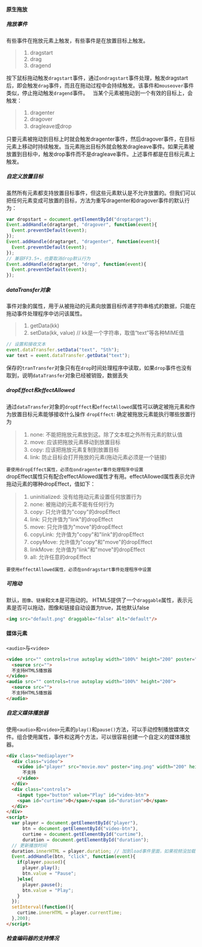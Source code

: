 #### 原生拖放
##### 拖放事件
有些事件在拖放元素上触发，有些事件是在放置目标上触发。
> 1. dragstart
> 2. drag
> 3. dragend

按下鼠标拖动触发`dragstart`事件，通过`ondragstart`事件处理，触发dragstart后，即会触发`drag`事件，而且在拖动过程中会持续触发。该事件和`mouseover`事件类似，停止拖动触发`dragend`事件。  
当某个元素被拖动到一个有效的目标上，会触发：
> 1. dragenter
> 2. dragover
> 3. dragleave或drop

只要元素被拖动到目标上时就会触发dragenter事件，然后dragover事件，在目标元素上移动时持续触发。当元素拖出目标外就会触发dragleave事件。如果元素被放置到目标中，触发drop事件而不是dragleave事件。上述事件都是在目标元素上触发。
##### 自定义放置目标
虽然所有元素都支持放置目标事件，但这些元素默认是不允许放置的。但我们可以把任何元素变成可放置的目标，方法为重写dragenter和dragover事件的默认行为：
```javascript
var dropstart = document.getElementById("droptarget");
Event.addHandle(dragtarget, "dragover", function(event){
  Event.preventDefault(event);
});
Event.addHandle(dragtarget, "dragenter", function(event){
  Event.preventDefault(event);
});
// 兼容FF3.5+，也要取消drop默认行为
Event.addHandle(dragtarget, "drop", function(event){
  Event.preventDefault(event);
});
```
##### dataTransfer对象
事件对象的属性，用于从被拖动的元素向放置目标传递字符串格式的数据，只能在拖动事件处理程序中访问该属性。
>1. getData(kk)
> 2. setData(kk, value) // kk是一个字符串，取值“text”等各种MIME值

```javascript
// 设置和接收文本
event.dataTransfer.setData("text", "Sth");
var text = event.dataTransfer.getData("text");
```
保存的`tranTransfer`对象只有在`drop`时间处理程序中读取，如果`drop`事件也没有取到，说明`dataTransfer`对象已经被销毁，数据丢失
##### dropEffect和effectAllowed
通过`dataTransfer`对象的`dropEffect`和`effectAllowed`属性可以确定被拖元素和作为放置目标元素能够接收什么操作
`dropEffect`: 确定被拖放元素能执行哪些放置行为
> 1. none: 不能把拖放元素放到这。除了文本框之外所有元素的默认值
> 2. move: 应该把拖放元素移动到放置目标
> 3. copy: 应该把拖放元素复制到放置目标
> 4. link: 防止目标会打开拖放的元素(拖动元素必须是一个链接)

`要使用dropEffect属性，必须在ondragenter事件处理程序中设置`  
dropEffect属性只有配合effectAllowed属性才有用。effectAllowed属性表示允许拖动元素的哪种dropEffect，值如下：
> 1. uninitialized: 没有给拖动元素设置任何放置行为
> 2. none: 被拖动的元素不能有任何行为
> 3. copy: 只允许值为"copy"的dropEffect
> 4. link: 只允许值为"link"的dropEffect
> 5. move: 只允许值为"move"的dropEffect
> 6. copyLink: 允许值为"copy"和"link"的dropEffect
> 7. copyMove: 允许值为"copy"和"move"的dropEffect
> 8. linkMove: 允许值为"link"和"move"的dropEffect
> 9. all: 允许任意的dropEffect

`要使用effectAllowed属性，必须在ondragstart事件处理程序中设置`
##### 可拖动
默认，`图像`、`链接`和`文本`是可拖动的。
HTML5提供了一个`draggable`属性，表示元素是否可以拖动，图像和链接自动设置为true，其他默认false
```html
<img src="default.png" draggable="false" alt="default"/>
```
#### 媒体元素
`<audio>`与`<video>`
```html
<video src="" controls=true autoplay width="100%" height="200" poster="img.png">
  <source src="">
  不支持HTML5播放器
</video>
<audio src="" controls=true autoplay width="100%" height="200">
  <source src="">
  不支持HTML5播放器
</audio>
```
##### 自定义媒体播放器
使用`<audio>`和`<video>`元素的`play()`和`pause()`方法，可以手动控制播放媒体文件。组合使用属性，事件和这两个方法，可以很容易创建一个自定义的媒体播放器。
```html
<div class="mediaplayer">
  <div class="video">
    <video id="player" src="movie.mov" poster="img.png" width="200" height="200"> 
      不支持
    </video>
  </div>
  <div class="controls">
    <input type="button" value="Play" id="video-btn">
    <span id="curtime">0</span>/<span id="duration">0</span>
  </div>
</div>
<script>
  var player = document.getElementById("player"),
      btn = document.getElementById("video-btn"),
      curtime = document.getElementById("curtime"),
      duration = document.getElementById("duration");
  // 更新播放时间
  duration.innerHTML = player.duration; // 加到load事件里面，如果视频没加载，此值无法获取
  Event.addHandle(btn, "click", function(event){
    if(player.paused){
      player.play();
      btn.value = "Pause";
    }else{
      player.pause();
      btn.value = "Play";
    }
  });
  setInterval(function(){
    curtime.innerHTML = player.currentTime;
  },200);
</script>
```
##### 检查编码器的支持情况
